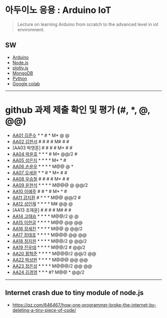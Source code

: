 # 아두이노 응용 : Arduino IoT
> Lecture on learning Arduino from scratch to the advanced level in iot environment.

## SW
- [Arduino](https://www.arduino.cc/)
- [Node.js](https://nodejs.org/ko/)
- [plotly.js](https://plot.ly/)
- [MongoDB](https://www.mongodb.com/download-center#community)
- [Python](https://www.anaconda.com)
- [Google colab](https://colab.research.google.com/)
---

# github 과제 제출 확인 및 평가 (#, *, @, @@)
- [AA01	김준수](http://github.com/96wnstn/AA01) * * # * M* @ @
- [AA02	김현서](https://github.com/HyunSeo0928/AA02) # # # # M# # #
- [AA03	박영훈] # # # # M* # #
- [AA04	박윤호](https://github.com/yoonho0624/aa04) * * * # M* @@/2 #
- [AA05	성은지](https://github.com/eun-jiii/AA05) * * * * M* * #
- [AA06	손윤우](https://github.com/yunuu/AA06) * * * * M@@  @ *
- [AA07	오세윤](https://github.com/chilledlife/AA07) * * # * M* # #
- [AA08	우승철](https://github.com/woo-seung-cheol/AA08) # # # # M* # #
- [AA09	윤현석](https://github.com/yhs11116/AA09) * * * * M@@@ @ @@/2
- [AA10	이예주](https://github.com/JJangyeJJangju/AA10) # # * # M* * #
- [AA11	강지환](https://github.com/qkqh9635/aa11) # * * * M@@ @@/2 #
- [AA12	성인제](https://github.com/nsa32300/AA12) * * * * M# @@ @
- [AA13	조재윤] # # # # M# # #
- [AA14	고태승](https://github.com/xotmddlsp2/AA14) * * * * M@@/2 @ @
- [AA15	이한글](https://github.com/hangle9449/aa15) * * * * M@@ @@ @@
- [AA16	장세진](https://github.com/sejin573/aa16) * * * * M@@ @ @@/2
- [AA17	장태호](https://github.com/HINEET/AA17) * * * * M@@@ @@ @@
- [AA18	정지원](https://github.com/lalalalalra/AA18) * * * * M@@/2 @ @@/2
- [AA19	진우태](https://github.com/Wjkdj/AA19) * * * * M@@/2 # @@/2
- [AA20	황혁준](https://github.com/FL08/aa20) * * * * M@@@/2 @@/2 @@
- [AA22	박상현](https://github.com/Endien96/AA22) * * * * M@@@ @@ @@
- [AA23	정은성](https://github.com/memory98/aa23) * * * * M@@@/2 @@ @@
- [AA24	김경영](https://github.com/IjuHM17/aa24) * * * #? M@@ * @@/2

---
## Internet crash due to tiny module of node.js
* https://qz.com/646467/how-one-programmer-broke-the-internet-by-deleting-a-tiny-piece-of-code/

